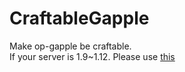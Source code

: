 # CraftableGapple
Make op-gapple be craftable.  
If your server is 1.9~1.12. Please use [this](https://github.com/hirosukt/CraftableGappleLegacy)
